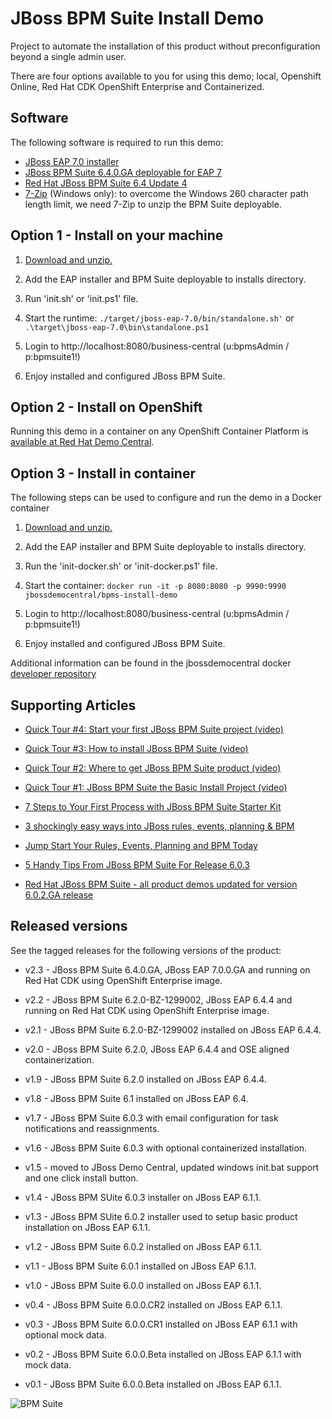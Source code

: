 JBoss BPM Suite Install Demo
=============================
Project to automate the installation of this product without preconfiguration beyond a single admin user.

There are four options available to you for using this demo; local, Openshift Online, Red Hat CDK OpenShift Enterprise and
Containerized.

Software
--------
The following software is required to run this demo:
- [JBoss EAP 7.0 installer](https://developers.redhat.com/download-manager/file/jboss-eap-7.0.0-installer.jar)
- [JBoss BPM Suite 6.4.0.GA deployable for EAP 7](https://developers.redhat.com/download-manager/content/origin/files/sha256/be/be13e233f70054ed071ebde7c8129d59431a5eb5cbf95eee046627592b679a1f/jboss-bpmsuite-6.4.0.GA-deployable-eap7.x.zip)
- [Red Hat JBoss BPM Suite 6.4 Update 4](https://access.redhat.com/jbossnetwork/restricted/softwareDownload.html?softwareId=52491)
- [7-Zip](http://www.7-zip.org/download.html) (Windows only): to overcome the Windows 260 character path length limit, we need 7-Zip to unzip the BPM Suite deployable.


Option 1 - Install on your machine
----------------------------------
1. [Download and unzip.](https://github.com/jbossdemocentral/bpms-install-demo/archive/master.zip)

2. Add the EAP installer and BPM Suite deployable to installs directory.

3. Run 'init.sh' or 'init.ps1' file.

4. Start the runtime: `./target/jboss-eap-7.0/bin/standalone.sh'` or `.\target\jboss-eap-7.0\bin\standalone.ps1`

5. Login to http://localhost:8080/business-central  (u:bpmsAdmin / p:bpmsuite1!)

6. Enjoy installed and configured JBoss BPM Suite.


Option 2 - Install on OpenShift
-------------------------------
Running this demo in a container on any OpenShift Container Platform is [available at Red Hat Demo Central](https://github.com/redhatdemocentral/rhcs-bpms-install-demo).


Option 3 - Install in container
-------------------------------
The following steps can be used to configure and run the demo in a Docker container

1. [Download and unzip.](https://github.com/jbossdemocentral/bpms-install-demo/archive/master.zip)

2. Add the EAP installer and BPM Suite deployable to installs directory.

3. Run the 'init-docker.sh' or 'init-docker.ps1' file.

4. Start the container: `docker run -it -p 8080:8080 -p 9990:9990 jbossdemocentral/bpms-install-demo`

5. Login to http://localhost:8080/business-central (u:bpmsAdmin / p:bpmsuite1!)

6. Enjoy installed and configured JBoss BPM Suite.

Additional information can be found in the jbossdemocentral docker [developer repository](https://github.com/jbossdemocentral/docker-developer)


Supporting Articles
-------------------
- [Quick Tour #4: Start your first JBoss BPM Suite project (video)](http://www.schabell.org/2015/09/quick-tour-4-start-first-bpms-project.html)

- [Quick Tour #3: How to install JBoss BPM Suite (video)](http://www.schabell.org/2015/09/quick-tour-3-howto-install-jboss-bpms.html)

- [Quick Tour #2: Where to get JBoss BPM Suite product (video)](http://www.schabell.org/2015/09/quick-tour-2-get-jboss-bpmsuite-product.html)

- [Quick Tour #1: JBoss BPM Suite the Basic Install Project (video)](http://www.schabell.org/2015/09/quick-tour-1-jboss-bpmsuite-basic-install-project-video.html)

- [7 Steps to Your First Process with JBoss BPM Suite Starter Kit](http://www.schabell.org/2015/08/7-steps-first-process-jboss-bpmsuite-starter-kit.html)

- [3 shockingly easy ways into JBoss rules, events, planning & BPM](http://www.schabell.org/2015/01/3-shockingly-easy-ways-into-jboss-brms-bpmsuite.html)

- [Jump Start Your Rules, Events, Planning and BPM Today](http://www.schabell.org/2014/12/jump-start-rules-events-planning-bpm-today.html)

- [5 Handy Tips From JBoss BPM Suite For Release 6.0.3](http://www.schabell.org/2014/10/5-handy-tips-from-jboss-bpmsuite-release-603.html)

- [Red Hat JBoss BPM Suite - all product demos updated for version 6.0.2.GA release](http://www.schabell.org/2014/07/redhat-jboss-bpmsuite-product-demos-6.0.2-updated.html)


Released versions
-----------------
See the tagged releases for the following versions of the product:

- v2.3 - JBoss BPM Suite 6.4.0.GA, JBoss EAP 7.0.0.GA and running on Red Hat CDK using OpenShift Enterprise image.

- v2.2 - JBoss BPM Suite 6.2.0-BZ-1299002, JBoss EAP 6.4.4 and running on Red Hat CDK using OpenShift Enterprise image.

- v2.1 - JBoss BPM Suite 6.2.0-BZ-1299002 installed on JBoss EAP 6.4.4.

- v2.0 - JBoss BPM Suite 6.2.0, JBoss EAP 6.4.4 and OSE aligned containerization.

- v1.9 - JBoss BPM Suite 6.2.0 installed on JBoss EAP 6.4.4.

- v1.8 - JBoss BPM Suite 6.1 installed on JBoss EAP 6.4.

- v1.7 - JBoss BPM Suite 6.0.3 with email configuration for task notifications and reassignments.

- v1.6 - JBoss BPM Suite 6.0.3 with optional containerized installation.

- v1.5 - moved to JBoss Demo Central, updated windows init.bat support and one click install button.

- v1.4 - JBoss BPM SUite 6.0.3 installer on JBoss EAP 6.1.1.

- v1.3 - JBoss BPM SUite 6.0.2 installer used to setup basic product installation on JBoss EAP 6.1.1.

- v1.2 - JBoss BPM Suite 6.0.2 installed on JBoss EAP 6.1.1.

- v1.1 - JBoss BPM Suite 6.0.1 installed on JBoss EAP 6.1.1.

- v1.0 - JBoss BPM Suite 6.0.0 installed on JBoss EAP 6.1.1.

- v0.4 - JBoss BPM Suite 6.0.0.CR2 installed on JBoss EAP 6.1.1.

- v0.3 - JBoss BPM Suite 6.0.0.CR1 installed on JBoss EAP 6.1.1 with optional mock data.

- v0.2 - JBoss BPM Suite 6.0.0.Beta installed on JBoss EAP 6.1.1 with mock data.

- v0.1 - JBoss BPM Suite 6.0.0.Beta installed on JBoss EAP 6.1.1.


![BPM Suite](https://raw.githubusercontent.com/jbossdemocentral/bpms-install-demo/master/docs/demo-images/bpmsuite.png)
